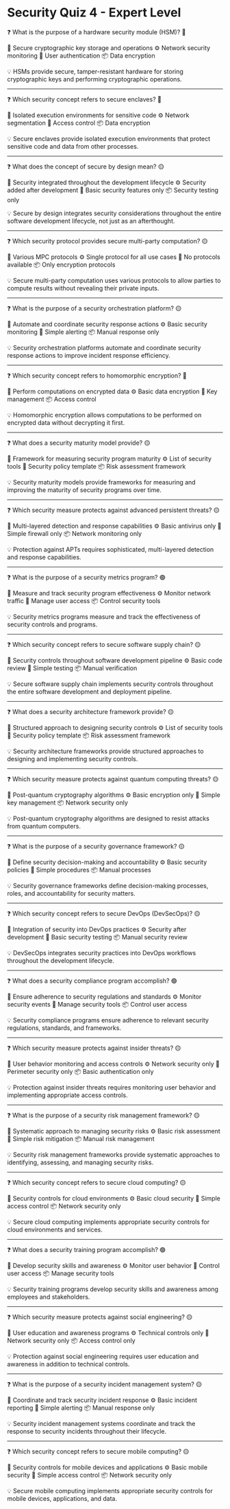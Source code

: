 # Security Quiz 4 - Expert Level

❓ What is the purpose of a hardware security module (HSM)? 🔴

📝 Secure cryptographic key storage and operations
⚙️ Network security monitoring
🧱 User authentication
📦 Data encryption

💡 HSMs provide secure, tamper-resistant hardware for storing cryptographic keys and performing cryptographic operations.

---

❓ Which security concept refers to secure enclaves? 🔴

📝 Isolated execution environments for sensitive code
⚙️ Network segmentation
🧱 Access control
📦 Data encryption

💡 Secure enclaves provide isolated execution environments that protect sensitive code and data from other processes.

---

❓ What does the concept of secure by design mean? 🟡

📝 Security integrated throughout the development lifecycle
⚙️ Security added after development
🧱 Basic security features only
📦 Security testing only

💡 Secure by design integrates security considerations throughout the entire software development lifecycle, not just as an afterthought.

---

❓ Which security protocol provides secure multi-party computation? 🟡

📝 Various MPC protocols
⚙️ Single protocol for all use cases
🧱 No protocols available
📦 Only encryption protocols

💡 Secure multi-party computation uses various protocols to allow parties to compute results without revealing their private inputs.

---

❓ What is the purpose of a security orchestration platform? 🟡

📝 Automate and coordinate security response actions
⚙️ Basic security monitoring
🧱 Simple alerting
📦 Manual response only

💡 Security orchestration platforms automate and coordinate security response actions to improve incident response efficiency.

---

❓ Which security concept refers to homomorphic encryption? 🔴

📝 Perform computations on encrypted data
⚙️ Basic data encryption
🧱 Key management
📦 Access control

💡 Homomorphic encryption allows computations to be performed on encrypted data without decrypting it first.

---

❓ What does a security maturity model provide? 🟡

📝 Framework for measuring security program maturity
⚙️ List of security tools
🧱 Security policy template
📦 Risk assessment framework

💡 Security maturity models provide frameworks for measuring and improving the maturity of security programs over time.

---

❓ Which security measure protects against advanced persistent threats? 🟡

📝 Multi-layered detection and response capabilities
⚙️ Basic antivirus only
🧱 Simple firewall only
📦 Network monitoring only

💡 Protection against APTs requires sophisticated, multi-layered detection and response capabilities.

---

❓ What is the purpose of a security metrics program? 🟢

📝 Measure and track security program effectiveness
⚙️ Monitor network traffic
🧱 Manage user access
📦 Control security tools

💡 Security metrics programs measure and track the effectiveness of security controls and programs.

---

❓ Which security concept refers to secure software supply chain? 🟡

📝 Security controls throughout software development pipeline
⚙️ Basic code review
🧱 Simple testing
📦 Manual verification

💡 Secure software supply chain implements security controls throughout the entire software development and deployment pipeline.

---

❓ What does a security architecture framework provide? 🟡

📝 Structured approach to designing security controls
⚙️ List of security tools
🧱 Security policy template
📦 Risk assessment framework

💡 Security architecture frameworks provide structured approaches to designing and implementing security controls.

---

❓ Which security measure protects against quantum computing threats? 🟡

📝 Post-quantum cryptography algorithms
⚙️ Basic encryption only
🧱 Simple key management
📦 Network security only

💡 Post-quantum cryptography algorithms are designed to resist attacks from quantum computers.

---

❓ What is the purpose of a security governance framework? 🟡

📝 Define security decision-making and accountability
⚙️ Basic security policies
🧱 Simple procedures
📦 Manual processes

💡 Security governance frameworks define decision-making processes, roles, and accountability for security matters.

---

❓ Which security concept refers to secure DevOps (DevSecOps)? 🟡

📝 Integration of security into DevOps practices
⚙️ Security after development
🧱 Basic security testing
📦 Manual security review

💡 DevSecOps integrates security practices into DevOps workflows throughout the development lifecycle.

---

❓ What does a security compliance program accomplish? 🟢

📝 Ensure adherence to security regulations and standards
⚙️ Monitor security events
🧱 Manage security tools
📦 Control user access

💡 Security compliance programs ensure adherence to relevant security regulations, standards, and frameworks.

---

❓ Which security measure protects against insider threats? 🟡

📝 User behavior monitoring and access controls
⚙️ Network security only
🧱 Perimeter security only
📦 Basic authentication only

💡 Protection against insider threats requires monitoring user behavior and implementing appropriate access controls.

---

❓ What is the purpose of a security risk management framework? 🟡

📝 Systematic approach to managing security risks
⚙️ Basic risk assessment
🧱 Simple risk mitigation
📦 Manual risk management

💡 Security risk management frameworks provide systematic approaches to identifying, assessing, and managing security risks.

---

❓ Which security concept refers to secure cloud computing? 🟡

📝 Security controls for cloud environments
⚙️ Basic cloud security
🧱 Simple access control
📦 Network security only

💡 Secure cloud computing implements appropriate security controls for cloud environments and services.

---

❓ What does a security training program accomplish? 🟢

📝 Develop security skills and awareness
⚙️ Monitor user behavior
🧱 Control user access
📦 Manage security tools

💡 Security training programs develop security skills and awareness among employees and stakeholders.

---

❓ Which security measure protects against social engineering? 🟡

📝 User education and awareness programs
⚙️ Technical controls only
🧱 Network security only
📦 Access control only

💡 Protection against social engineering requires user education and awareness in addition to technical controls.

---

❓ What is the purpose of a security incident management system? 🟡

📝 Coordinate and track security incident response
⚙️ Basic incident reporting
🧱 Simple alerting
📦 Manual response only

💡 Security incident management systems coordinate and track the response to security incidents throughout their lifecycle.

---

❓ Which security concept refers to secure mobile computing? 🟡

📝 Security controls for mobile devices and applications
⚙️ Basic mobile security
🧱 Simple access control
📦 Network security only

💡 Secure mobile computing implements appropriate security controls for mobile devices, applications, and data.

